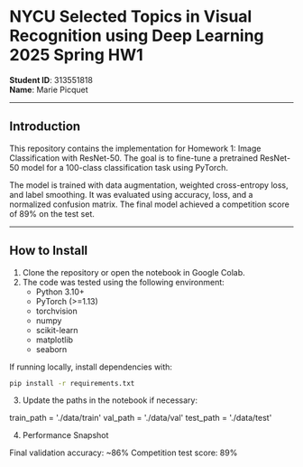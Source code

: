 # NYCU Selected Topics in Visual Recognition using Deep Learning 2025 Spring HW1

**Student ID**: 313551818  
**Name**: Marie Picquet

---

## Introduction

This repository contains the implementation for Homework 1: Image Classification with ResNet-50. The goal is to fine-tune a pretrained ResNet-50 model for a 100-class classification task using PyTorch.

The model is trained with data augmentation, weighted cross-entropy loss, and label smoothing. It was evaluated using accuracy, loss, and a normalized confusion matrix. The final model achieved a competition score of 89\% on the test set.

---

## How to Install

1. Clone the repository or open the notebook in Google Colab.  
2. The code was tested using the following environment:
   - Python 3.10+
   - PyTorch (>=1.13)
   - torchvision
   - numpy
   - scikit-learn
   - matplotlib
   - seaborn

If running locally, install dependencies with:

```bash
pip install -r requirements.txt
```
3. Update the paths in the notebook if necessary:

  train_path = './data/train'
  val_path = './data/val'
  test_path = './data/test'

4. Performance Snapshot

Final validation accuracy: ~86%
Competition test score: 89%
